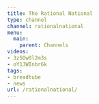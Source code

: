 ```yaml
---
title: The Rational National
type: channel
channel: rationalnational
menu:
  main:
    parent: Channels
videos:
- 3zSOw0l2m3s
- oY1JWInbr6k
tags:
- breadtube
- news
url: /rationalnational/
---
```

